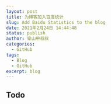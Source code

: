 ```yaml
---
layout: post
title: 为博客加入百度统计
slug: Add Baidu Statistics to the blog
date: 2021年2月24日 14:44:48
status: publish
author: 穿山甲叔叔
categories: 
  - GitHub
tags:
  - Blog
  - GitHub
excerpt: blog
---
```


## Todo